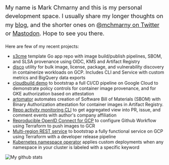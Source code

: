 <p style="font-size: 1.30em; line-height: 150%;">My name is Mark Chmarny and this is my personal development space. I usually share my longer thoughts on my <a href="https://blog.chmarny.com">blog</a>, and the shorter ones on <a href="https://twitter.com/mchmarny">@mchmarny on Twitter</a> or <a rel="me" href="https://fosstodon.org/@mchmarny">Mastodon</a>. Hope to see you there.</p>

Here are few of my recent projects:

* [s3cme](https://github.com/mchmarny/s3cme) template Go app repo with image build/publish pipelines, SBOM, and SLSA provenance using OIDC, KMS and Artifact Registry
* [disco](https://github.com/mchmarny/disco) utility for bulk image, license, package, and vulnerability discovery in containerize workloads on GCP. Includes CLI and Service with custom metrics and BigQuery data exports
* [cloudbuild demo](https://github.com/mchmarny/cloudbuild-demo) to bootstrap a full CI/CD pipeline on Google Cloud to demonstrate policy controls for container image provenance, and for GKE authorization based on attestation
* [artomator](https://github.com/mchmarny/artomator) automates creation of Software Bill of Materials (SBOM) with Binary Authorization attestation for container images in Artifact Registry.
* [Repo activity monitoring CLI](https://github.com/mchmarny/dctl) to get aggregated view into PR, issue, and comment events with author's company affiliation
* [Reproducible OpenID Connect for GCP](https://github.com/mchmarny/oidc-for-gcp-using-terraform) to configure Github Workflow using Terraform to push images to GCR
* [Multi-region REST service](https://github.com/mchmarny/restme) to bootstrap a fully functional service on GCP using Terraform with a developer release pipeline
* [Kubernetes namespace operator](https://github.com/mchmarny/ns-label-operator/tree/main/chart) applies custom deployments when any namespace in your cluster is labeled with a specific keyword


![My github stats](https://github-readme-stats.vercel.app/api?username=mchmarny&show_icons=true)
